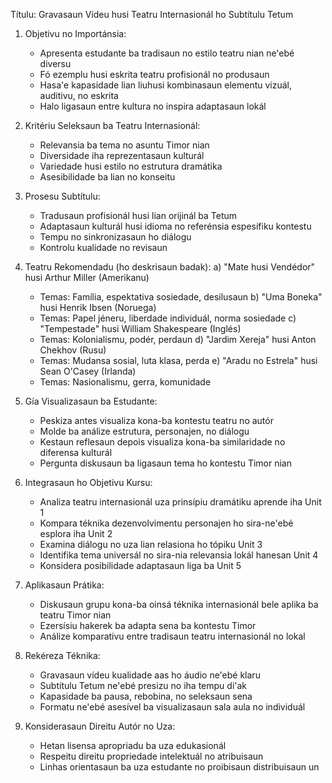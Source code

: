 Títulu: Gravasaun Vídeu husi Teatru Internasionál ho Subtítulu Tetum 

1. Objetivu no Importánsia:
   - Apresenta estudante ba tradisaun no estilo teatru nian ne'ebé diversu
   - Fó ezemplu husi eskrita teatru profisionál no produsaun
   - Hasa'e kapasidade lian liuhusi kombinasaun elementu vizuál, auditivu, no eskrita
   - Halo ligasaun entre kultura no inspira adaptasaun lokál

2. Kritériu Seleksaun ba Teatru Internasionál:
   - Relevansia ba tema no asuntu Timor nian
   - Diversidade iha reprezentasaun kulturál
   - Variedade husi estilo no estrutura dramátika
   - Asesibilidade ba lian no konseitu

3. Prosesu Subtítulu:
   - Tradusaun profisionál husi lian orijinál ba Tetum
   - Adaptasaun kulturál husi idioma no referénsia espesífiku kontestu
   - Tempu no sinkronizasaun ho diálogu
   - Kontrolu kualidade no revisaun

4. Teatru Rekomendadu (ho deskrisaun badak):
   a) "Mate husi Vendédor" husi Arthur Miller (Amerikanu)
      - Temas: Família, espektativa sosiedade, desilusaun
   b) "Uma Boneka" husi Henrik Ibsen (Noruega)
      - Temas: Papel jéneru, liberdade individuál, norma sosiedade
   c) "Tempestade" husi William Shakespeare (Inglés)
      - Temas: Kolonialismu, podér, perdaun
   d) "Jardim Xereja" husi Anton Chekhov (Rusu)
      - Temas: Mudansa sosial, luta klasa, perda
   e) "Aradu no Estrela" husi Sean O'Casey (Irlanda)
      - Temas: Nasionalismu, gerra, komunidade

5. Gía Visualizasaun ba Estudante:
   - Peskiza antes visualiza kona-ba kontestu teatru no autór
   - Molde ba análize estrutura, personajen, no diálogu
   - Kestaun reflesaun depois visualiza kona-ba similaridade no diferensa kulturál
   - Pergunta diskusaun ba ligasaun tema ho kontestu Timor nian

6. Integrasaun ho Objetivu Kursu:
   - Analiza teatru internasionál uza prinsípiu dramátiku aprende iha Unit 1
   - Kompara téknika dezenvolvimentu personajen ho sira-ne'ebé esplora iha Unit 2
   - Examina diálogu no uza lian relasiona ho tópiku Unit 3
   - Identifika tema universál no sira-nia relevansia lokál hanesan Unit 4
   - Konsidera posibilidade adaptasaun liga ba Unit 5

7. Aplikasaun Prátika:
   - Diskusaun grupu kona-ba oinsá téknika internasionál bele aplika ba teatru Timor nian
   - Ezersísiu hakerek ba adapta sena ba kontestu Timor
   - Análize komparativu entre tradisaun teatru internasionál no lokal

8. Rekéreza Téknika:
   - Gravasaun vídeu kualidade aas ho áudio ne'ebé klaru
   - Subtítulu Tetum ne'ebé presizu no iha tempu di'ak
   - Kapasidade ba pausa, rebobina, no seleksaun sena
   - Formatu ne'ebé asesível ba visualizasaun sala aula no individuál

9. Konsiderasaun Direitu Autór no Uza:
   - Hetan lisensa apropriadu ba uza edukasionál
   - Respeitu direitu propriedade intelektuál no atribuisaun
   - Linhas orientasaun ba uza estudante no proibisaun distribuisaun un